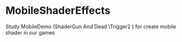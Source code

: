 MobileShaderEffects
===================

Study MobileDemo (ShaderGun And Dead \Trigger2 ) for create  mobile shader in our games 
